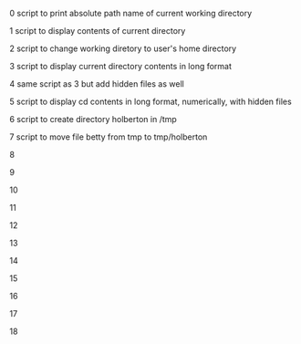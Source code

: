 0 script to print absolute path name of current working directory

1 script to display contents of current directory

2 script to change working diretory to user's home directory

3 script to display current directory contents in long format

4 same script as 3 but add hidden files as well

5 script to display cd contents in long format, numerically, with hidden files

6 script to create directory holberton in /tmp 

7 script to move file betty from tmp to tmp/holberton

8

9

10

11

12

13

14

15

16

17

18
